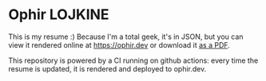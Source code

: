# Ophir LOJKINE

This is my resume :) Because I'm a total geek, it's in JSON, but you can view it rendered online at https://ophir.dev or download it [as a PDF](https://ophir.dev/resume.pdf).

This repository is powered by a CI running on github actions: every time the resume is updated, it is rendered and deployed to ophir.dev. 
